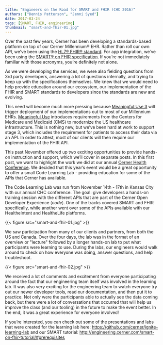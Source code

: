 ```yaml
---
title: "Engineers on the Road for SMART and FHIR (CHC 2016)"
authors: ["Dennis Patterson", "Jenni Syed"]
date: 2017-03-24
tags: [SMART, FHIR, engineering]
thumbnail: "smart-and-fhir-01.jpg"
---
```


Over the past few years, Cerner has been developing a standards-based platform on top of our Cerner Millennium® EHR.  Rather than roll our own API, we’ve been using the [HL7® FHIR® standard](http://hl7.org/fhir/overview-dev.html).  For app integration, we’ve been using the [SMART® on FHIR specification](http://docs.smarthealthit.org/).  If you’re not immediately familiar with those acronyms, you’re definitely not alone.

As we were developing the services, we were also fielding questions from 3rd party developers, answering a lot of questions internally, and trying to keep up with the specifications themselves. We knew that we would need to help provide education around our ecosystem, our implementation of the FHIR and SMART standards to developers since the standards are new and evolving.

This need will become much more pressing because [Meaningful Use 3](https://www.healthit.gov/providers-professionals/how-attain-meaningful-use) will trigger deployment of our implementations out to most of our Millennium EHRs.  [Meaningful Use](https://www.cdc.gov/ehrmeaningfuluse/introduction.html) introduces requirements from the Centers for Medicare and Medicaid (CMS) to modernize the US healthcare infrastructure.  This is nothing new, but we’ve been hard at work to support stage 3, which includes the requirement for patients to access their data via an API.  In order to attest, most of our clients will then require our implementation of the FHIR API.

This past November offered up two exciting opportunities to provide hands-on instruction and support, which we’ll cover in separate posts.  In this first post, we want to highlight the work we did at our annual [Cerner Health Conference](https://blogs.cerner.com/blog/CHC16-Summary-UK/).  We decided that this year’s event would be a great opportunity to offer a small Code Learning Lab - providing education for some of the APIs that Cerner has available.

The Code Learning Lab was run from November 14th - 17th in Kansas City with our annual CHC conference. The goal: give developers a hands-on training session with the different APIs that are part of the Cerner Open Developer Experience (_code_). One of the tracks covered SMART and FHIR specifically, while another went over some of the APIs available with our HealtheIntent and HealtheLife platforms. 

{{< figure src="smart-and-fhir-01.jpg" >}}

We saw participation from many of our clients and partners, from both the US and Canada. Over the four days, the lab was in the format of an overview or "lecture" followed by a longer hands-on lab to put what participants were learning to use. During the labs, our engineers would walk around to check on how everyone was doing, answer questions, and help troubleshoot.

{{< figure src="smart-and-fhir-02.jpg" >}}

We received a lot of comments and excitement from everyone participating around the fact that our engineering team itself was involved in the learning lab. It was also very exciting for the engineering team to watch everyone try out our newer developer tools, read our documentation, and then put it to practice. Not only were the participants able to actually see the data coming back, but there were a lot of conversations that occurred that will help us improve the class (and our tooling) in the future to make the event better. In the end, it was a great experience for everyone involved!

If you’re interested, you can check out some of the presentations and labs that were created for the learning lab here: https://github.com/cerner/ignite-learning-lab and our SMART tutorial: http://engineering.cerner.com/smart-on-fhir-tutorial/#prerequisites

